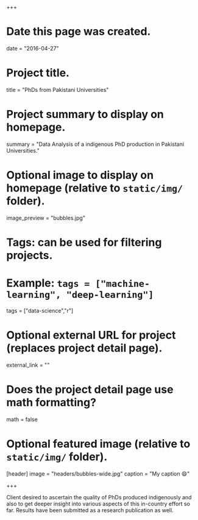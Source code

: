 +++
# Date this page was created.
date = "2016-04-27"

# Project title.
title = "PhDs from Pakistani Universities"

# Project summary to display on homepage.
summary = "Data Analysis of a indigenous PhD production in Pakistani Universities."

# Optional image to display on homepage (relative to `static/img/` folder).
image_preview = "bubbles.jpg"

# Tags: can be used for filtering projects.
# Example: `tags = ["machine-learning", "deep-learning"]`
tags = ["data-science","r"]

# Optional external URL for project (replaces project detail page).
external_link = ""

# Does the project detail page use math formatting?
math = false

# Optional featured image (relative to `static/img/` folder).
[header]
image = "headers/bubbles-wide.jpg"
caption = "My caption :smile:"

+++

Client desired to ascertain the quality of PhDs produced indigenously and also to get deeper insight into various aspects of this in-country effort so far. Results have been submitted as a research publication as well.
